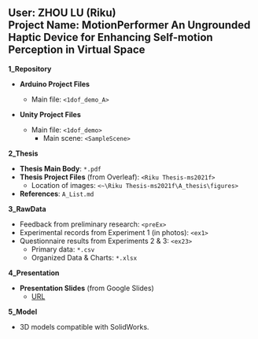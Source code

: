 ## **User: ZHOU LU (Riku)  <br> Project Name: MotionPerformer An Ungrounded Haptic Device for Enhancing Self-motion Perception in Virtual Space**

**1_Repository**

- **Arduino Project Files**
  - Main file: `<1dof_demo_A>`

- **Unity Project Files**
  - Main file: `<1dof_demo>`
    - Main scene: `<SampleScene>`

**2_Thesis**

- **Thesis Main Body**: `*.pdf`
- **Thesis Project Files** (from Overleaf): `<Riku Thesis-ms2021f>`
  - Location of images: `<~\Riku Thesis-ms2021f\A_thesis\figures>`
- **References**: `A_List.md`

**3_RawData**

- Feedback from preliminary research: `<preEx>`
- Experimental records from Experiment 1 (in photos): `<ex1>`
- Questionnaire results from Experiments 2 & 3: `<ex23>`
  - Primary data: `*.csv`
  - Organized Data & Charts: `*.xlsx`

**4_Presentation**

- **Presentation Slides** (from Google Slides)
  - [URL](https://docs.google.com/presentation/d/1i_DA51m_VFLEYMWO8c87c9bVLIEUrDXe/edit)

**5_Model**

- 3D models compatible with SolidWorks.
